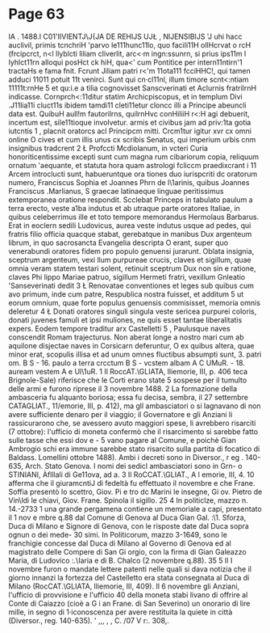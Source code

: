# Page 63

IA . 1488.I C01\'IIVIENTJ\J{JA DE REHlJS UJŁ , NlJENSIBlJS 'J uhi hacc auclivil, primis tcnchriH 'parvo le111hunc11lo, quo facili11H ollHcrvat o rcH (frcipcrct, n<l llyblcti lìliam cliverlit, arc<·m ingn:ssunrn, si prius ips11m l Iyhlct11rn alloqui posHct ck hiH, qua<' cum Pontitìce per intern11ntirn'1 tractaHs e fama fnit. Fcrunt Jiliam patri r<'m 11ota111 fcciHHC!, qui tamen adduci 11011 potuit 11t venirci. Sunt qui cn·cl11nl, illum timore scnt<:ntiam 11111t:rnHe 5 et qu:i.e a tìlia cognovisset Sanscverinati et Aclurnis fratrilrnH indicasse. Cornprch<:11ditur statim Archicpiscopus, et in templum Divi .J11lia11i cluct11s ibidem tamdi11 cleti11etur cloncc illi a Principe abeuncli data est. QuibuH aull!m fautorilrns, quilrnHvc conHiliiH r<:H agi debuerit, incertum est, sile11tioque involvetur. armis et civibus jam ad priv:1ta gotia iutcntis 1 , placnit oratorcs acl Principcm mitti. Crcm1tur igitur xvr cx omni online O cives et cum illis unus cx scribis Senatus, qui imperium urbis cnm insignibus tradcrent 2 Ł Profccti Mcdiolanum, in vcteri Curia honoritìcentissime excepti sunt cum magna rum cibariorum copia, reliquum ornatum 'aequante, et statuta hora quam astrologi fcliccm praedixcrant i 11 Arcem introclucti sunt, habueruntque ora tiones duo iurispcriti dc oratorum numero, Franciscus Sophia et Joannes Phrn de l\1arinis, quibus Joannes Franciscus .Marlianus, S graecae latinaeque linguae peritissimus extemporanea oratione respondit. Scclebat Princeps in tabulato paulum a terra erecto, veste a1ba indutus et ab utraque parte oratores Italiae, in quibus celeberrimus ille et toto tempore memorandus Hermolaus Barbarus. Erat in eoclern sedili Ludovicus, aurea veste indutus usque ad pedes, qui fratris filio officia quacque stabat, gerebatque in manibus Dux argenteum librum, in quo sacrosancta Evangelia descripta O erant, super quo venerabundi oratores fidem pro populo genuensi jurarunt. Oblata insignia, sceptrum argenteum, vexi llum purpureae crucis, claves et sigillum, quae omnia veram statem testari solent, retinuit sceptrum Dux non sin e ratione, claves Phi lippo Mariae patruo, sigillum Hermeti fratri, vexillum Gnleatio 'Sanseverinati dedit 3 Ł Renovatae conventiones et leges sub quibus cum avo primum, inde cum patre, Respublica nostra fuisset, et additum 5 ut eorum omnium, quae forte populus genuensis commisisset, memoria omnis deleretur 4 Ł Donati oratores singuli singula veste sericea purpurei coloris, donati juvenes famuli et ipsi muliones, ne quis esset tantae liberalitatis expers. Eodem tempore traditur arx Castelletti 5 , Paulusque naves conscendit Romam trajecturus. Non aberat longe a nostro mari cum ab aquilone disjectae naves in Corsicarn deferuntur, O ex quibus altera, quae minor erat, scopulis illisa et ad unum omnes fluctibus absumpti sunt, 3. patri om. B S - 16. paulo a terra crcctum B S - vcstem albam A C UMuR. - 18. auream vestem A e Ul\1uR. 1 Il RoccAT.\GLIATA, lliemorie, III, p. 406 teca Brignole-Sale) riferisce che le Corti erano state 5 sospese per il tumulto delle armi e furono riprese il 3 novembre 1488. 2 La formazione della ambasceria fu alquanto boriosa; essa fu decisa, sembra, il 27 settembre CATAGLIAT.\, 11/emorie, III, p. 412), ma gll ambasciatori o si lagnavano di non avere sufficiente denaro per il viaggio; il Governatore e gli Anziani li rassicurarono che, se avessero avuto maggiori spese, li avrebbero risarciti (7 ottobre): l'ufficio di moneta confermò che il risarcimento si sarebbe fatto sulle tasse che essi dov e - 5 vano pagare al Comune, e poichè Gian Ambrogio schi era immune sarebbe stato risarcito sulla partita di focatico di Baldass. Lomellini ottobre 1488). Ambi i decreti sono in Diversor., r eg . 140-635, Arch. Stato Genova. I nomi dei sedicl ambasciatori sono in Grn- o STINIANI, Àflllali di Ge11ova, ad a. 3 Il RoCCAT.\GLIAT.\, A l emorie, III, 4. 10 afferma che il giuramcntiJ di fedeltà fu effettuato il novembre e che Frane. Soffia presentò lo scettro, Giov. Pi e tro dc Marini le insegne, Gi ov. Pietro de Vin\ldi le chiavi, Giov. Frane. Spinola il sigillo. 25 4 In politiclze, mazzo n. 14.-2733 1 una grande pergamena contiene un memoriale a capi, presentato il 1 nov e mbre q.88 dal Comune di Genova al Duca Gian Gal. :\1. Sforza, Duca di Milano e Signore di Genova, con le risposte date dal Duca sopra ognun o dei mede- 30 simi. In Politicorum, mazzo 3-1649, sono le franchigie concesse dal Duca di Milano al Governo di Genova ed al magistrato delle Compere di San Gi orgio, con la firma di Gian Galeazzo Maria, di Ludovico :.\Iaria e di B. Chalco (2 novembre q.88). 35 5 Il I novembre furon o mandate lettere patenti nelle quali si dava notizia che il giorno innanzi la fortezza del Castelletto era stata consegnata al Duca di Milano (RocCAT.\GLIATA, lliemorie, III, 409). Il 6 novembre gli Anziani, l'ufficio di provvisione e l'ufficio 40 della moneta stabi livano di offrire al Conte di Caiazzo (cioè a G i an Frane. di San Severino) un onorario di lire mille, in segno di 1·iconoscenza per avere restituita la quiete in città (Diversor., reg. 140-635). ' ,,, , , C. /07 V r:. 308,.